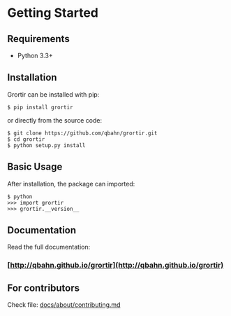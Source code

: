 # Getting Started

## Requirements

* Python 3.3+

## Installation

Grortir can be installed with pip:

```
$ pip install grortir
```

or directly from the source code:

```
$ git clone https://github.com/qbahn/grortir.git
$ cd grortir
$ python setup.py install
```

## Basic Usage

After installation, the package can imported:

```
$ python
>>> import grortir
>>> grortir.__version__
```

## Documentation

Read the full documentation:
 
### [http://qbahn.github.io/grortir](http://qbahn.github.io/grortir)

## For contributors
Check file:
[docs/about/contributing.md](about/contributing.md)
